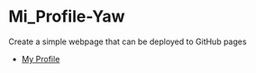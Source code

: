 # Mi_Profile-Yaw 

Create a simple webpage that can be deployed to GitHub pages
- [My Profile](https://iyaw.github.io/Yaw-Profile/html-css-complete/html/)
